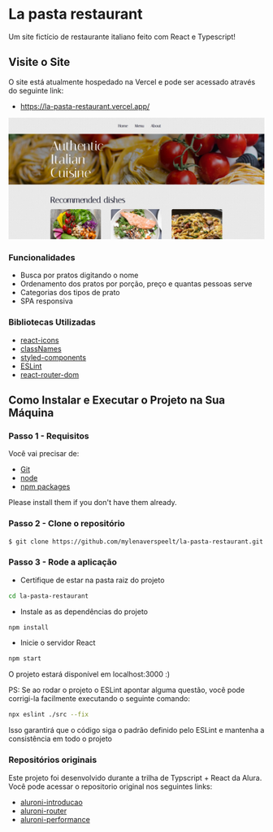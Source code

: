 # La pasta restaurant

Um site fictício de restaurante italiano feito com React e Typescript!

## Visite o Site

O site está atualmente hospedado na Vercel e pode ser acessado através do seguinte link:

* https://la-pasta-restaurant.vercel.app/

<img src="./public/assets/read-me-img.png"/>

### Funcionalidades

- Busca por pratos digitando o nome
- Ordenamento dos pratos por porção, preço e quantas pessoas serve
- Categorias dos tipos de prato
- SPA responsiva
  
### Bibliotecas Utilizadas

- [react-icons](https://react-icons.github.io/react-icons/)
- [classNames](https://www.npmjs.com/package/classnames/)
- [styled-components](https://styled-components.com/)
- [ESLint](https://eslint.org/)
- [react-router-dom](https://www.npmjs.com/package/react-router-dom)


## Como Instalar e Executar o Projeto na Sua Máquina

### Passo 1 - Requisitos

Você vai precisar de:
* [Git](http://git-scm.com/downloads)
* [node](https://nodejs.org/)
* [npm packages](https://www.npmjs.com/)

Please install them if you don't have them already.

### Passo 2 - Clone o repositório

```sh
$ git clone https://github.com/mylenaverspeelt/la-pasta-restaurant.git
```

### Passo 3 - Rode a aplicação

- Certifique de estar na pasta raiz do projeto

```sh
cd la-pasta-restaurant
```
- Instale as  as dependências do projeto

```sh
npm install
```

- Inicie o servidor React

```sh
npm start
```

O projeto estará disponível em localhost:3000 :)

PS: Se ao rodar o projeto o ESLint apontar alguma questão, você pode corrigi-la facilmente executando o seguinte comando:

```sh
npx eslint ./src --fix
```
Isso garantirá que o código siga o padrão definido pelo ESLint e mantenha a consistência em todo o projeto

### Repositórios originais

Este projeto foi desenvolvido durante a trilha de Typscript + React da Alura. Você pode acessar o repositorio original nos seguintes links:

- [aluroni-introducao](https://github.com/alura-cursos/aluroni-introducao)
- [aluroni-router](https://github.com/alura-cursos/aluroni-router)
- [aluroni-performance](https://github.com/alura-cursos/aluroni-performance)


 
